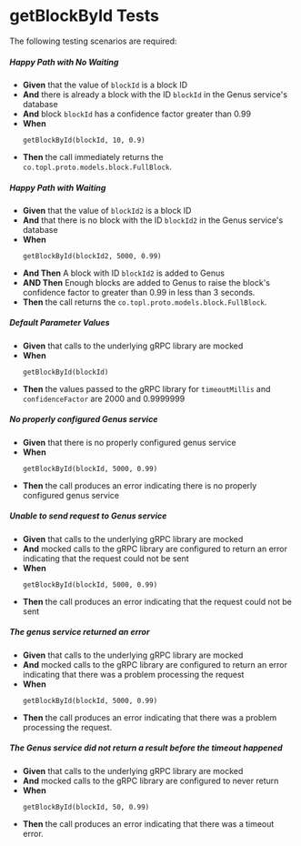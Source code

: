 # getBlockById Tests

The following testing scenarios are required:

##### Happy Path with No Waiting

* **Given** that the value of `blockId` is a block ID
* **And** there is already a block with the ID `blockId` in the Genus service's database
* **And** block `blockId` has a confidence factor greater than 0.99
* **When**
    ```
    getBlockById(blockId, 10, 0.9)
    ```
* **Then** the call immediately returns the `co.topl.proto.models.block.FullBlock`.

##### Happy Path with Waiting

* **Given** that the value of `blockId2` is a block ID
* **And** that there is no block with the ID `blockId2` in the Genus service's database
* **When**
    ```
    getBlockById(blockId2, 5000, 0.99)
    ```
* **And Then** A block with ID `blockId2` is added to Genus
* **AND Then** Enough blocks are added to Genus to raise the block's confidence factor to greater than 0.99 in
  less than 3 seconds.
* **Then** the call returns the `co.topl.proto.models.block.FullBlock`.

##### Default Parameter Values

* **Given** that calls to the underlying gRPC library are mocked
* **When**
    ```
    getBlockById(blockId)
    ```
* **Then** the values passed to the gRPC library for `timeoutMillis` and `confidenceFactor` are 2000 and 0.9999999

##### No properly configured Genus service

* **Given** that there is no properly configured genus service
* **When**
    ```
    getBlockById(blockId, 5000, 0.99)
    ```
* **Then** the call produces an error indicating there is no properly configured genus service

##### Unable to send request to Genus service

* **Given** that calls to the underlying gRPC library are mocked
* **And** mocked calls to the gRPC library are configured to return an error indicating that the request could not be
  sent
* **When**
    ```
    getBlockById(blockId, 5000, 0.99)
    ```
* **Then** the call produces an error indicating that the request could not be sent

##### The genus service returned an error

* **Given** that calls to the underlying gRPC library are mocked
* **And** mocked calls to the gRPC library are configured to return an error indicating that there was a problem
  processing the request
* **When**
    ```
    getBlockById(blockId, 5000, 0.99)
    ```
* **Then** the call produces an error indicating that there was a problem processing the request.

##### The Genus service did not return a result before the timeout happened

* **Given** that calls to the underlying gRPC library are mocked
* **And** mocked calls to the gRPC library are configured to never return
* **When**
    ```
    getBlockById(blockId, 50, 0.99)
    ```
* **Then** the call produces an error indicating that there was a timeout error.

